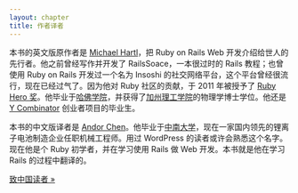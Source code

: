 ```yaml
---
layout: chapter
title: 作者译者
---
```


本书的英文版原作者是 [Michael Hartl](http://michaelhartl.com/)，把 Ruby on Rails Web 开发介绍给世人的先行者。他之前曾经写作并开发了 RailsSoace，一本很过时的 Rails 教程；也曾使用 Ruby on Rails 开发过一个名为 Insoshi 的社交网络平台，这个平台曾经很流行，现在已经过气了。因为他对 Ruby 社区的贡献，于 2011 年被授予了 [Ruby Hero 奖](http://rubyheroes.com/heroes)。他毕业于[哈佛学院](http://college.harvard.edu/)，并获得了[加州理工学院](http://www.caltech.edu/)的物理学博士学位。他还是 [Y Combinator](http://ycombinator.com/) 创业者项目的毕业生。

本书的中文版译者是 [Andor Chen](http://about.ac)。他毕业于[中南大学](http://www.csu.edu.cn)，现在一家国内领先的锂离子电池制造企业任职机械工程师。用过 WordPress 的读者或许会熟悉这个名字。现在他是个 Ruby 初学者，并在学习使用 Rails 做 Web 开发。本书就是他在学习 Rails 的过程中翻译的。

<div class="navigation">
  <a class="next_page" href="preface.html">致中国读者 &raquo;</a>
</div>
